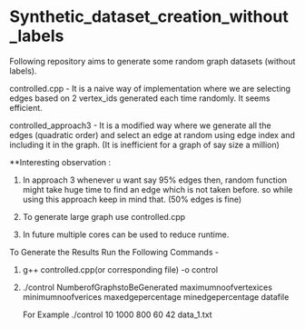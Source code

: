 # Synthetic_dataset_creation_without_labels
Following repository aims to generate some random graph datasets (without labels).


controlled.cpp - It is a naive way of implementation where we are selecting edges based on 2 vertex_ids generated each time randomly. It seems efficient.
 
controlled_approach3 - It is a modified way where we generate all the edges (quadratic order) and select an edge at random using edge index and including it in the graph. (It is inefficient for a graph of say size a million)

**Interesting observation : 
1. In approach 3 whenever u want say 95% edges then, random function might take huge time to find an edge which is not taken before. so while using this approach keep in mind that. (50% edges is fine)

2. To generate large graph use controlled.cpp

3. In future multiple cores can be used to reduce runtime.



To Generate the Results Run the Following Commands - 

1.  g++ controlled.cpp(or corresponding file) -o control

2.  ./control NumberofGraphstoBeGenerated maximumnoofvertexices minimumnoofverices maxedgepercentage minedgepercentage datafile
    
     For Example ./control 10 1000 800 60 42 data_1.txt
